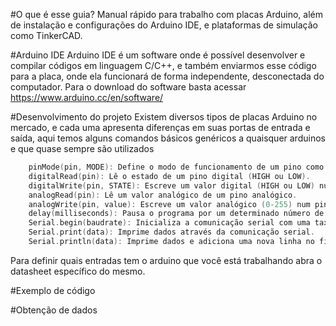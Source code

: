 #O que é esse guia?
Manual rápido para trabalho com placas Arduino, além de instalação e configurações do Arduino IDE, e plataformas de simulação como TinkerCAD.

#Arduino IDE
Arduino IDE é um software onde é possível desenvolver e 
compilar códigos em linguagem C/C++, e também enviarmos esse código para a
placa, onde ela funcionará de forma independente, desconectada do computador.
Para o download do software basta acessar https://www.arduino.cc/en/software/

#Desenvolvimento do projeto 
Existem diversos tipos de placas Arduino no mercado, e cada uma 
apresenta diferenças em suas portas de entrada e saída, aqui temos alguns
comandos básicos genéricos a quaisquer arduinos e que quase sempre são utilizados 
```c
    pinMode(pin, MODE): Define o modo de funcionamento de um pino como entrada (INPUT) ou saída (OUTPUT).
    digitalRead(pin): Lê o estado de um pino digital (HIGH ou LOW). 
    digitalWrite(pin, STATE): Escreve um valor digital (HIGH ou LOW) num pino digital. 
    analogRead(pin): Lê um valor analógico de um pino analógico. 
    analogWrite(pin, value): Escreve um valor analógico (0-255) num pino PWM (Pulse Width Modulation). 
    delay(milliseconds): Pausa o programa por um determinado número de milissegundos. 
    Serial.begin(baudrate): Inicializa a comunicação serial com uma taxa de bits por segundo especificada. 
    Serial.print(data): Imprime dados através da comunicação serial. 
    Serial.println(data): Imprime dados e adiciona uma nova linha no final através da comunicação serial. 
```
    
    
Para definir quais entradas tem o arduino que você está trabalhando abra o 
datasheet específico do mesmo.

#Exemplo de código


#Obtenção de dados 









